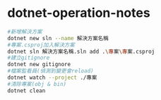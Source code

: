 # dotnet-operation-notes
```Bash
#新增解決方案
dotnet new sln --name 解決方案名稱
#專案.csproj加入解決方案
dotnet sln 解決方案名稱.sln add .\專案\專案.csproj
#建立gitignore
dotnet new gitignore
#檔案監看員(偵測到變更會reload)
dotnet watch --project ./專案
#清除專案(obj & bin)
dotnet clean
```

